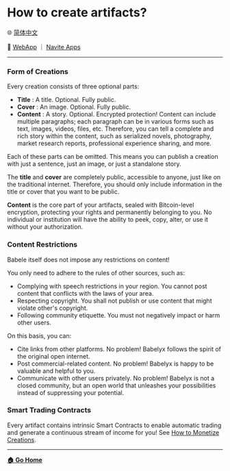# How to create artifacts?

🌐 [简体中文](./_zhcn.md)

<!-- 🌎 to be added -->

🚀 [WebApp](https://u.babelyx.com) ｜ [Navite Apps](https://links.babelyx.com)

---

### Form of Creations

Every creation consists of three optional parts:

- **Title** : A title. Optional. Fully public.
- **Cover** : An image. Optional. Fully public.
- **Content** : A story. Optional. Encrypted protection! Content can include multiple paragraphs; each paragraph can be in various forms such as text, images, videos, files, etc. Therefore, you can tell a complete and rich story within the content, such as serialized novels, photography, market research reports, professional experience sharing, and more.

Each of these parts can be omitted. This means you can publish a creation with just a sentence, just an image, or just a standalone story.

The **title** and **cover** are completely public, accessible to anyone, just like on the traditional internet. Therefore, you should only include information in the title or cover that you want to be public.

**Content** is the core part of your artifacts, sealed with Bitcoin-level encryption, protecting your rights and permanently belonging to you. No individual or institution will have the ability to peek, copy, alter, or use it without your authorization.

### Content Restrictions

Babele itself does not impose any restrictions on content!

You only need to adhere to the rules of other sources, such as:

- Complying with speech restrictions in your region. You cannot post content that conflicts with the laws of your area.
- Respecting copyright. You shall not publish or use content that might violate other's copyright.
- Following community etiquette. You must not negatively impact or harm other users.

On this basis, you can:

- Cite links from other platforms. No problem! Babelyx follows the spirit of the original open internet.
- Post commercial-related content. No problem! Babelyx is happy to be valuable and helpful to you.
- Communicate with other users privately. No problem! Babelyx is not a closed community, but an open world that unleashes your possibilities instead of suppressing your potential.

### Smart Trading Contracts

Every artifact contains intrinsic Smart Contracts to enable automatic trading and generate a continuous stream of income for you! See [How to Monetize Creations](../monetize_creation/_enus.md).

---

[**🏠 Go Home**](../../_enus.md)
